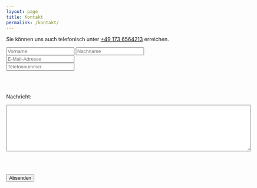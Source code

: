 ```yaml
---
layout: page
title: Kontakt
permalink: /kontakt/
---
```


Sie können uns auch telefonisch unter [+49 173 6564213](tel:+491736564213) erreichen.

<form action="https://kontakt.ostseedatsche.de/submit.php" method="post">
  <input type="text" name="vorname" placeholder="Vorname">
  <input type="text" name="nachname" placeholder="Nachname"><br/>
  <input type="email" name="email" placeholder="E-Mail-Adresse"><br/>
  <input type="tel" name="telefon" placeholder="Telefonnummer"><br/>  

  <br/> <br/>
  
  <label for="nachricht">Nachricht:</label><br/>
  <textarea name="nachricht" rows="8" cols="80"></textarea>

  <br/><br/>
  
  <input type="submit" value="Absenden">
</form>
